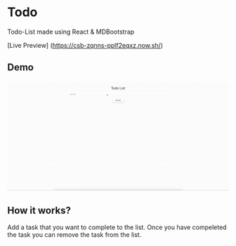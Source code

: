 # Todo
Todo-List made using React & MDBootstrap

[Live Preview] (https://csb-zqnns-pplf2eqxz.now.sh/)

## Demo
![Working Demo of Todo-List App](https://raw.githubusercontent.com/M-Faheem-Khan/Todo/master/todo_demo.gif)

## How it works?
Add a task that you want to complete to the list. Once you have compeleted the task you can remove the task from the list.
